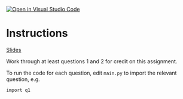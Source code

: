 [![Open in Visual Studio Code](https://classroom.github.com/assets/open-in-vscode-2e0aaae1b6195c2367325f4f02e2d04e9abb55f0b24a779b69b11b9e10269abc.svg)](https://classroom.github.com/online_ide?assignment_repo_id=17933018&assignment_repo_type=AssignmentRepo)
# Instructions 

[Slides](https://docs.google.com/presentation/d/18uR3acVPH8OpgH4F5LrzJz5Q_qy1008OmDRbr7zAVFI/edit?usp=sharing)

Work through at least questions 1 and 2 for credit on this assignment.

To run the code for each question, edit `main.py` to import the relevant question, e.g.

```
import q1
```
  